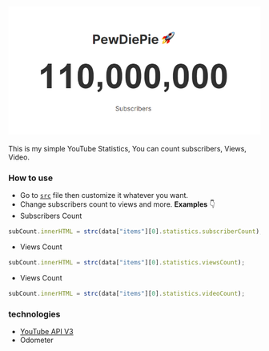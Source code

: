 <div align="center">
  <img src="https://raw.githubusercontent.com/elwynynion/YouTube-Statistics-Tracker/main/preview.png">
</div>

<br/>
This is my simple YouTube Statistics, You can count subscribers, Views, Video. 

### How to use
- Go to [`src`](https://github.com/elwynynion/YouTube-Statistics-Tracker/tree/main/src) file then customize it whatever you want. <br/>
- Change subscribers count to views and more. **Examples** 👇 
- Subscribers Count
```javascript
subCount.innerHTML = strc(data["items"][0].statistics.subscriberCount);
```
- Views Count
```javascript
subCount.innerHTML = strc(data["items"][0].statistics.viewsCount);
```
- Views Count
```javascript
subCount.innerHTML = strc(data["items"][0].statistics.videoCount);
```


### technologies
- [YouTube API V3](https://developers.google.com/youtube/v3/getting-started)
- Odometer
